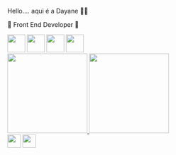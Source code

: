 Hello.... aqui é a Dayane 👋🏻

🚀 Front End Developer 🚀


<div>
    <img height="40" src="https://cdn.jsdelivr.net/gh/devicons/devicon/icons/html5/html5-original.svg" />
    <img height="40" src="https://cdn.jsdelivr.net/gh/devicons/devicon/icons/css3/css3-original.svg" />
    <img height="40" src="https://cdn.jsdelivr.net/gh/devicons/devicon/icons/javascript/javascript-original.svg" />
    <img height="40" src="https://cdn.jsdelivr.net/gh/devicons/devicon/icons/react/react-original.svg" /> 
</div>


<div>
    <a href="https://github.com/dayaneglsantos" >
    <img height="180em" src="https://github-readme-stats.vercel.app/api/top-langs/?username=dayaneglsantos&layout=compact&langs_count=7&theme=dark"/>
    <img height="180em" src="https://github-readme-stats.vercel.app/api?username=dayaneglsantos&show_icons=true&theme=dark&include_all_commits=true&count_private=true"/>
</div>

<div >
<a href="https://www.instagram.com/dayaneglsantos/" target="_blank" style="text-decoration:none;"> <img height="30" src="https://img.shields.io/badge/Instagram-%23E4405F.svg?style=for-the-badge&logo=Instagram&logoColor=white"> </a>  
<a href="https://www.linkedin.com/in/dayaneglsantos/" target="_blank" > <img height="30" src="https://img.shields.io/badge/linkedin-%230077B5.svg?style=for-the-badge&logo=linkedin&logoColor=white"> </a>
</div>

